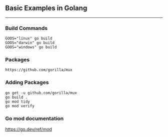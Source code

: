 ## Basic Examples in Golang
---  

### Build Commands
```
GOOS="linux" go build  
GOOS="darwin" go build  
GOOS="windows" go build  
```

### Packages
```
https://github.com/gorilla/mux
```

### Adding Packages
```
go get -u github.com/gorilla/mux
go build .
go mod tidy
go mod verify
```

### Go mod documentation
https://go.dev/ref/mod